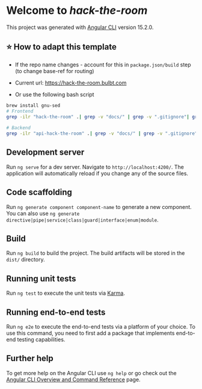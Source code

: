 # Welcome to *hack-the-room*

This project was generated with [Angular CLI](https://github.com/angular/angular-cli) version 15.2.0.
## ⭐️ How to adapt this template
- If the repo name changes - account for this in `package.json/build` step (to change base-ref for routing)
- Current url: https://hack-the-room.bulbt.com

- Or use the following bash script
```bash
brew install gnu-sed
# Frontend 
grep -ilr "hack-the-room" .| grep -v "docs/" | grep -v ".gitignore"| grep -v "package-lock.json" | grep -v ".angular/" | grep -v ".node_modules/" | grep -v ".git/" | grep -v ".idea/" | xargs gsed -i s/hack-the-room/hack-the-room/g
 
# Backend
grep -ilr "api-hack-the-room" .| grep -v "docs/" | grep -v ".gitignore"| grep -v "package-lock.json" | grep -v ".angular/" | grep -v ".node_modules/" | grep -v ".git/" | grep -v ".idea/" | xargs gsed -i s/api-hack-the-room/api-hack-the-room/g
```


## Development server

Run `ng serve` for a dev server. Navigate to `http://localhost:4200/`. The application will automatically reload if you change any of the source files.

## Code scaffolding

Run `ng generate component component-name` to generate a new component. You can also use `ng generate directive|pipe|service|class|guard|interface|enum|module`.

## Build

Run `ng build` to build the project. The build artifacts will be stored in the `dist/` directory.

## Running unit tests

Run `ng test` to execute the unit tests via [Karma](https://karma-runner.github.io).

## Running end-to-end tests

Run `ng e2e` to execute the end-to-end tests via a platform of your choice. To use this command, you need to first add a package that implements end-to-end testing capabilities.

## Further help

To get more help on the Angular CLI use `ng help` or go check out the [Angular CLI Overview and Command Reference](https://angular.io/cli) page.
